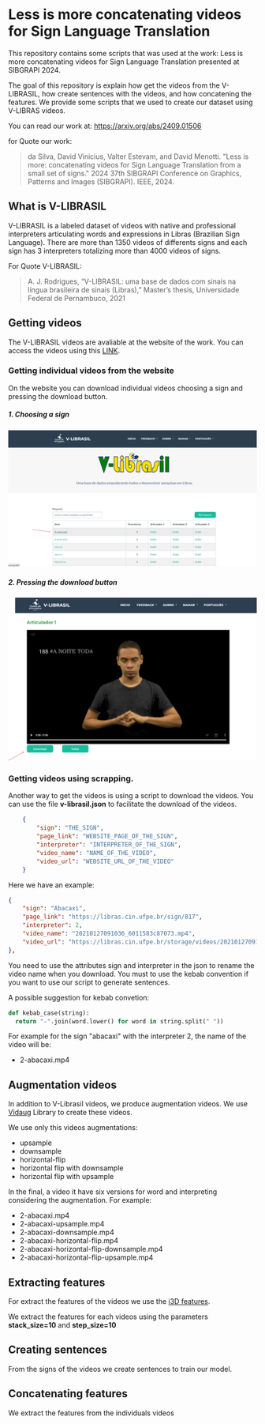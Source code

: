 # Less is more concatenating videos for Sign Language Translation
This repository contains some scripts that was used at the work: Less is more concatenating videos for Sign Language Translation presented at SIBGRAPI 2024.


The goal of this repository is explain how get the videos from the V-LIBRASIL, how create sentences with the videos, and how concatening the features. We provide some scripts that we used to create our dataset using V-LIBRAS videos.

You can read our work at: https://arxiv.org/abs/2409.01506

for Quote our work:

>da Silva, David Vinicius, Valter Estevam, and David Menotti. "Less is more: concatenating videos for Sign Language Translation from a small set of signs." 2024 37th SIBGRAPI Conference on Graphics, Patterns and Images (SIBGRAPI). IEEE, 2024.

## What is V-LIBRASIL

V-LIBRASIL is a labeled dataset of videos with native and professional interpreters articulating words and expressions in Libras (Brazilian Sign Language). There are more than 1350 videos of differents signs and each sign has 3 interpreters totalizing more than 4000 videos of signs.

For Quote V-LIBRASIL:
>A. J. Rodrigues, “V-LIBRASIL: uma base de dados com sinais na língua
>brasileira de sinais (Libras),” Master’s thesis, Universidade Federal de
>Pernambuco, 2021


## Getting videos

The V-LIBRASIL videos are avaliable at the website of the work. You can access the videos using this [LINK](https://libras.cin.ufpe.br/).


### Getting individual videos from the website
On the website you can download individual videos choosing a sign and pressing the download button.

##### 1. Choosing a sign
![Choosing a sing](/images/choosing-a-sign.png)

##### 2. Pressing the download button
![Pressing the download button](/images/download-button.png)

### Getting videos using scrapping.

Another way to get the videos is using a script to download the videos. You can use the file **v-librasil.json** to facilitate the download of the videos.

```json
    {
        "sign": "THE_SIGN",
        "page_link": "WEBSITE_PAGE_OF_THE_SIGN",
        "interpreter": "INTERPRETER_OF_THE_SIGN",
        "video_name": "NAME_OF_THE_VIDEO",
        "video_url": "WEBSITE_URL_OF_THE_VIDEO"
    }
```

Here we have an example:

```json
{
    "sign": "Abacaxi",
    "page_link": "https://libras.cin.ufpe.br/sign/817",
    "interpreter": 2,
    "video_name": "20210127091036_6011583c87073.mp4",
    "video_url": "https://libras.cin.ufpe.br/storage/videos/20210127091036_6011583c87073.mp4"
},
```

You need to use the attributes sign and interpreter in the json to rename the video name when you download. You must to use the kebab convention if you want to use our script to generate sentences.

A possible suggestion for kebab convetion:

```python
def kebab_case(string):
  return "-".join(word.lower() for word in string.split(" "))
```

For example for the sign "abacaxi" with the interpreter 2, the name of the video will be:
- 2-abacaxi.mp4

## Augmentation videos
In addition to V-Librasil videos, we produce augmentation videos. We use [Vidaug](https://github.com/okankop/vidaug) Library to create these videos.

We use only this videos augmentations:
- upsample
- downsample
- horizontal-flip
- horizontal flip with downsample
- horizontal flip with upsample

In the final, a video it have six versions for word and interpreting considering the augmentation. For example:
- 2-abacaxi.mp4
- 2-abacaxi-upsample.mp4
- 2-abacaxi-downsample.mp4
- 2-abacaxi-horizontal-flip.mp4
- 2-abacaxi-horizontal-flip-downsample.mp4
- 2-abacaxi-horizontal-flip-upsample.mp4



## Extracting features
For extract the features of the videos we use the [i3D features](https://v-iashin.github.io/video_features/models/i3d/).

We extract the features for each videos using the parameters **stack_size=10** and **step_size=10**

## Creating sentences
From the signs of the videos we create sentences to train our model. 

## Concatenating features
We extract the features from the individuals videos

